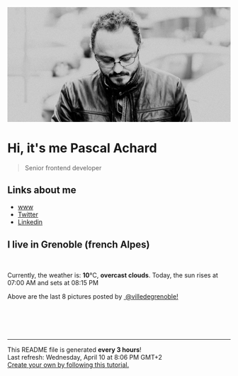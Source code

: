 ![Pascal Achard](./images/photo-pascal-achard.jpg)
# Hi, it's me Pascal Achard
> Senior frontend developer

## Links about me
- [www](https://www.pascal-achard.com)
- [Twitter](https://twitter.com/botmaster)
- [Linkedin](http://www.linkedin.com/in/pascal-achard)


## I live in Grenoble (french Alpes)
<img src="https://openweathermap.org/img/wn/04d@2x.png" alt="">

Currently, the weather is: **10**°C, **overcast clouds**.
Today, the sun rises at 07:00 AM and sets at 08:15 PM

Above are the last 8 pictures posted by <a href="https://www.instagram.com/villedegrenoble/" target="_blank"><img alt="" src="https://upload.wikimedia.org/wikipedia/commons/thumb/e/e7/Instagram_logo_2016.svg/1024px-Instagram_logo_2016.svg.png" width="20"/> @villedegrenoble!</a>

<p style="display: flex; flex-wrap: wrap; gap: 20px;">
        <img src="https://cdn1.picuki.com/hosted-by-instagram/q/0exhNuNYnjBGZDHIdN5WmL9I2Pk2GAlRNecaS7j0nyZiNxIsbHWB58ltwdev%7C%7CDlyKw1oASyLeDxj4o8jUlxUZFV+OEPeT7aJSzhT7a2ZUICk1DVk8J5kkrk3JH0dYn6p9cQvOzjYMTIfQeoEH%7C%7Cbx7a8Koru5A2MGo1zRMrBC0GAG4fy3UPI7mslm3ayEv0Pxto0%7C%7CNylL9XkgKQcursrV%7C%7CndbEvL+M4Byp6JzSPkCj9ND1OHtpCa5BTB7Kzg4KD6chYTJnLM2kwnJYyAJ91CQQIg5eBoI1HCz8RM1v9EPp7TzN916+N8ZkIGRT2UFAjsm8lJnl6u+liDFbV+i2loP7nr+kp67eeQIkqSkCse0TPbj9TbvSrrJOrwJDl5KU9iYARLfI%7C%7CfhSp0fmYMSTKhx9liUqVGSQ6fC3ichFTxD0jO8Fq1eZ%7C%7CqW6YST0WWFg2uglBEJ3fmsVepG43Fuw4OC7FstLy3lUJoabnLp11MdAddELObKzcuAPQ==.jpeg" alt="" width="200"/>
        <img src="https://cdn1.picuki.com/hosted-by-instagram/q/0exhNuNYnjBGZDHIdN5WmL9I2Pk2GAlRNucaS7j0nyZiNxIsbHWB58ltwdev%7C%7CDlyKw1oASyLeDxl4Y0tVF5WZFV%7C%7COUPdSL2BSjlT7KmbUoCl1jFh9JVmlbY1LnEYZ36n8ccrOzjYMTIfQeoEH%7C%7Cbx7a8Koru5A2MEo1zRMrBC0GAG4YWbVqFKwoV966yUlEri+YU8ajtG5WR1aRtmpNPb5DwIX%7C%7CD+fMBxsedISLQzicYRtr6+y2OHH24VdGZ9Sg%7C%7CPg7KUvsE0lBSwVTdt0zSRf719KkgT3HSUhkcy4psPqaSDFctu2vxl5u2CCm8AYG9qpBxrr5+4jn7gck358klj207Z9+GfRs9ziKHJdN25UojHy2STSvSNMPUeEHkMAqubBhnTKKjmV%7C%7Cd4kKhYP9lM01myxg+qXLfz8hhoMzBLrhatOq1+ZM6V8PqQxnHA1Auh8BIauIGsPbxZlQgLo+bZuV5fP0PIBvdcMjCLgVJxR4oW.jpeg" alt="" width="200"/>
        <img src="https://cdn1.picuki.com/hosted-by-instagram/q/0exhNuNYnjBGZDHIdN5WmL9I2Pk2GAlRNecaS7j0nyZiNxIsbHWB58ltwdev%7C%7CDlyKw1oASyLeDxm5IsrUllVZFV%7C%7COUPeQbGPSjlT7KqfXICh0z1u85Nikbo8LXIdZHKt8MItOzjYMTIfQeoEH%7C%7Cbx7a8Koru5A2MEoyX9auctwCIPuM23TKNy2JAtrKSLl0SxptV%7C%7CIjNLvG0jJ00m7NPfvnw1UvfPMc9g+PAnEPEzhMQ65Oftxj+oPXctb2QmJ2bPm4mWnNwtkm6ucTE1pkCIdvg4f1s%7C%7CoHSallAysY5z38j3coRq5v05sqjSc20CRjFGvTk+vaC6jw75STOExW4C7mr+lp6VR+cIh9CjAbbOcZW7gSLDbOaTQf1DVSdfUMP3VXvFAfKUCsFoldt5UcBe9Wmt%7C%7ChSId4fF+AlBASAYqGK6HLhFcuWz7bfz+mLXxDKL%7C%7CVFtwe%7C%7CtLJAEjmFT8fqe4AImIX6VUJwZ.jpeg" alt="" width="200"/>
        <img src="https://cdn1.picuki.com/hosted-by-instagram/q/0exhNuNYnjBGZDHIdN5WmL9I2Pk2GAlRNucaS7j0nyZiNxIsbHWB58ltwdev%7C%7CDlyKw1oASyLeDxl7IIiWF5YZFV%7C%7COUDbTrWOTD9V7a+dV4Ch1jVj8pJmkLo2LHAWYHSm8cctOzjYMTIfQeoEH%7C%7Cbx7a8Koru5A2MEo1zRMrBC0GAG4YWbVqFKwoV966yUlEri+YU8ajtG5WR1aRtmpNPb5DwIX%7C%7CD+fMBxsedISLQzicYRtr6+wmOHH24VdGZ9SmG57tvqpugGhxXnVTdv1VmfQ5h9KkgT3HSUhkcy4psPqaSDFctu2vxl5u2CCm8AYG9qpBxrr5+4jn7gck358mdVkE73yaufVv1ziaH3d9y5Vo%7C%7CE7WSTSvSNMPUeEHkMAqubBhnTKKjmV%7C%7Cd4kKoXNawZ6Hak2zG0cKDh2ANONT1B1iWRWMRgedOb3pjp+X%7C%7CCkzKGtTEvuv68PbxZlQgLo+bZzCUvP0PIBvdcMjCLgVJxR4oW.jpeg" alt="" width="200"/>
        <img src="https://cdn1.picuki.com/hosted-by-instagram/q/0exhNuNYnjBGZDHIdN5WmL9I2Pk2GAlRNucaS7j0nyZiNxIsbHWB58ltwdev%7C%7CDlyKw1oASyLeDxk444iV1tUZFV%7C%7CP0LZTLGASjdR5q2fU4Ck0jRl85JilLg8LncdYnCm88YuOzjYMTIfQeoEH%7C%7Cbx7a8Koru5A2MGo1zRMrBC0GAG4fy3UPI7mslm3ayEv0Pxto0%7C%7CNylL9XkgKQcursrV%7C%7CndYEvL+M4Byp6JzSPkCj9ND1OHtpCa5BTB7Kzc4KD6chYTJnLMyizf8eWEQ1kOMUIg5eEEar1i28RM1v9EPp7TzN916+N8ZkIGRT2UFAjsm8lJnl6u+liDFbV+i2loP7nr+kp6VW6oLvLToCtesBPbj+XXtWrrHOpoJDl5KU9iYARLfI%7C%7CfhSp0fmYMSTKhx9liWxS+OU+LXxhlnOz8dijykKoopYPuP3Pmj3HTopWuqrR1spcG5I7QL4wtN04OC7FstLy3lUJgeY3Lp11MdAddELObKzcuAPQ==.jpeg" alt="" width="200"/>
        <img src="https://cdn1.picuki.com/hosted-by-instagram/q/0exhNuNYnjBGZDHIdN5WmL9I2Pk2GAlRNecaS7j0nyZiNxIsbHWB58ltwdGn%7C%7CDh7IAhgASuRYztj4I8qVVlRCz17O0HcTLGBSzpT6a+dV+fN0TRn855nkbc9LXIfZnWq8sMqUAmYdSgIGaYDG7uo%7C%7CesJ+vrucjMBpi2XMLQT9zJBpY6uSKVKz8B1pJ2Jg3Tt%7C%7C9k4Ki5e82wzJURmpNHNpW5HDbr2PM86o6N0QrlChMIRrdDgmBq7EHl3Kj4oUQ+RubTOl+1ehgXMRQ8qqGeAFJAaLRsOl0yKp1A0toFzqaqTZY49ztwZkIH2CmUEXTE86kEon5zgx3PySWaN5kZ6+1XhlaOQU9pyj7zqIP+1WMHe9XOQdOLMArdcRyofDc2GVEztDvm7No5Wk9YZSqkWgg6XqECCerPLzxp1WW1I0GHfWg==.jpeg" alt="" width="200"/>
        <img src="https://cdn1.picuki.com/hosted-by-instagram/q/0exhNuNYnjBGZDHIdN5WmL9I2Pk2GAlRNucaS7j0nyZiNxIsbHWB58ltwdev%7C%7CDlyKw1oASyLeDxj4o0rU1tTZFV+OEPeTLaNTT5U6KmcUICl1DRg%7C%7CJBjnbs8KHMeYnam88BDCnicKyVHDe0AUq%7C%7Cm6vZNuKyBOTUAyXCUMLQKnmICjtCsCOwlktcf7KG4iF+44ooiMDxN4Gosak8ktdKO52hEWvrxfMh2pqV5CLkJnoE65ezRmCSsTDx6KyhBGTOgtYPCwsFOlDXyIywu3UP%7C%7CZqtveHRNsU39shI8760BudShZJpM+N8ZkObUT2RaCCE+4R1pr5e8lCvIV2usxh5%7C%7C2U3J7Km2JtMSg8beEdLIe8HinA7kaeTwNf4feT9cJLKEHlzfIqL7Uo5WntYfTMdv0Xyx2yeqZpLh5R8lPApcqwueGKR+RfOYlLjz4UDniWm%7C%7CmRM%7C%7ChMCIaYMN%7C%7CFlKtMqItFAtKF+TUukbfQvY2m8xG9odKbyby8qC.jpeg" alt="" width="200"/>
        <img src="https://cdn1.picuki.com/hosted-by-instagram/q/0exhNuNYnjBGZDHIdN5WmL9I2Pk2GAlRNucaS7j0nyZiNxIsbHWB58ltwdev%7C%7CDlyKw1oASyLeDxk5YMoUl1RZFV+NELbSbOLTDld7aWRUoCq2zRl%7C%7CZRplbcyJHccZXOu8MsoOzjYMTIfQeoEH%7C%7Cbx7a8Koru5A2MEoyX9auctwCIPuM23TKNy2JAtrKSLl0SxptZ%7C%7CIjNLvG0jJ00m7NPfvnw1UvfPMc9g+PAnFvEzhMQ65OftxiiPJzwbVmVvNWWIm4mVtfwupBOucTE1pkCIdvg4f1s%7C%7CoHSallAysY5z38j3coRq5v05sqjSc20CRjFGvTl0vo6Yww35UXmH1XZK7ETi2p2FU+QLh9CjAbbOcZW7gSLDbOaTQf1DVSdfUMP3VX3+H8bmLuxaj4ZCPvJn2Q20+QvqeKrT7TdaU2IH0my8DrFnE+2UzJa+6yDHxDKL%7C%7CVFtwe%7C%7CtL5IJjmFT8fqe4AImIX6VUJwZ.jpeg" alt="" width="200"/>
</p>

------------
<p>This README file is generated <b>every 3 hours</b>!
    <br />Last refresh: Wednesday, April 10 at 8:06 PM GMT+2
    <br /><a href="https://medium.com/@th.guibert/how-to-create-a-self-updating-readme-md-for-your-github-profile-f8b05744ca91">Create your own by following this tutorial.</a>
</p>
<p><a href="https://github.com/botmaster/botmaster/actions/workflows/main.yaml"><img alt="" src="https://github.com/botmaster/botmaster/actions/workflows/main.yaml/badge.svg" /></a></p>

